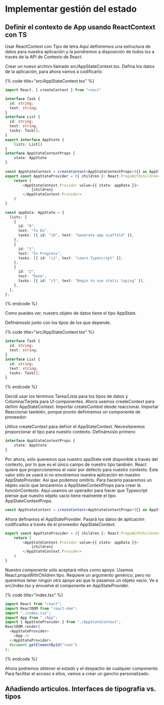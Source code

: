 # Implementar gestión del estado

## Definir el contexto de App usando ReactContext con TS

Usar ReactContext con Tipo de letra Aquí definiremos una estructura de datos para nuestra aplicación y la pondremos a disposición de todos los a través de la API de Contexto de React.

Crear un nuevo archivo llamado src/AppStateContext.tsx. Defina los datos de la aplicación, para ahora vamos a codificarlo:

{% code title="src/AppStateContext.tsx" %}
```typescript
import React, { createContext } from "react"

interface Task {
  id: string;
  text: string;
}
interface List {
  id: string;
  text: string;
  tasks: Task[];
}
export interface AppState {
    lists: List[]
}
interface AppStateContextProps {
    state: AppState
}
    
const AppStateContext = createContext<AppStateContextProps>({} as AppStateContextProps)
export const AppStateProvider = ({ children }: React.PropsWithChildren<{}>) => {
    return (
        <AppStateContext.Provider value={{ state: appData }}>
            {children}
        </AppStateContext.Provider>
    )
}
    
const appData: AppState = {
  lists: [
    {
      id: "0",
      text: "To Do",
      tasks: [{ id: "c0", text: "Generate app scaffold" }],
    },
    {
      id: "1",
      text: "In Progress",
      tasks: [{ id: "c2", text: "Learn Typescript" }],
    },
    {
      id: "2",
      text: "Done",
      tasks: [{ id: "c3", text: "Begin to use static typing" }],
    },
  ],
};


```
{% endcode %}

Como puedes ver, nuestro objeto de datos tiene el tipo AppState. 

Definámoslo junto con los tipos de los que depende.

{% code title="src/AppStateContext.tsx" %}
```typescript
interface Task {
  id: string;
  text: string;
}
interface List {
  id: string;
  text: string;
  tasks: Task[];
}
```
{% endcode %}

Decidí usar los términos Tarea/Lista para los tipos de datos y Columna/Tarjeta para UI componentes. Ahora usemos createContext para definir AppStateContext. Importar createContext desde reaccionar. Importar Reaccionar también, porque pronto definiremos un componente de proveedor:

Utilice createContext para definir el AppStateContext. Necesitaremos proporcionar el tipo para nuestro contexto. Definámoslo primero:

```typescript
interface AppStateContextProps {
    state: AppState
}
```

Por ahora, sólo queremos que nuestro appState esté disponible a través del contexto, por lo que es el único campo de nuestro tipo también. React quiere que proporcionemos el valor por defecto para nuestro contexto. Este valor sólo se usará si no envolvemos nuestra aplicación en nuestro AppStateProvider. Así que podemos omitirlo. Para hacerlo pasaremos un objeto vacío que lanzaremos a AppStateContextProps para crear la funciónContexto. Aquí usamos un operador para hacer que Typescript piense que nuestro objeto vacío tiene realmente el tipo AppStateContextProps.

```typescript
const AppStateContext = createContext<AppStateContextProps>({} as AppStateContextProps)
```

Ahora definamos el AppStateProvider. Pasará los datos de aplicación codificados a través de el proveedor AppStateContext:

```typescript
export const AppStateProvider = ({ children }: React.PropsWithChildren<{}>) => {
    return (
        <AppStateContext.Provider value={{ state: appData }}>
            {children}
        </AppStateContext.Provider>
    )
}
```

Nuestro componente sólo aceptará niños como apoyo. Usamos React.propsWithChildren tipo. Requiere un argumento genérico, pero no queremos tener ningún otro apoyo así que le pasamos un objeto vacío. Ve a src/index.tsx y envuelve el componente  en AppStateProvider.

{% code title="index.tsx" %}
```typescript
import React from "react";
import ReactDOM from "react-dom";
import "./index.css";
import App from "./App";
import { AppStateProvider } from "./AppStateContext";
ReactDOM.render(
  <AppStateProvider>
    <App />
  </AppStateProvider>,
  document.getElementById("root")
);

```
{% endcode %}

Ahora podremos obtener el estado y el despacho de cualquier componente. Para facilitar el acceso a ellos, vamos a crear un gancho personalizado.

## Añadiendo artículos. Interfaces de tipografía vs. tipos









